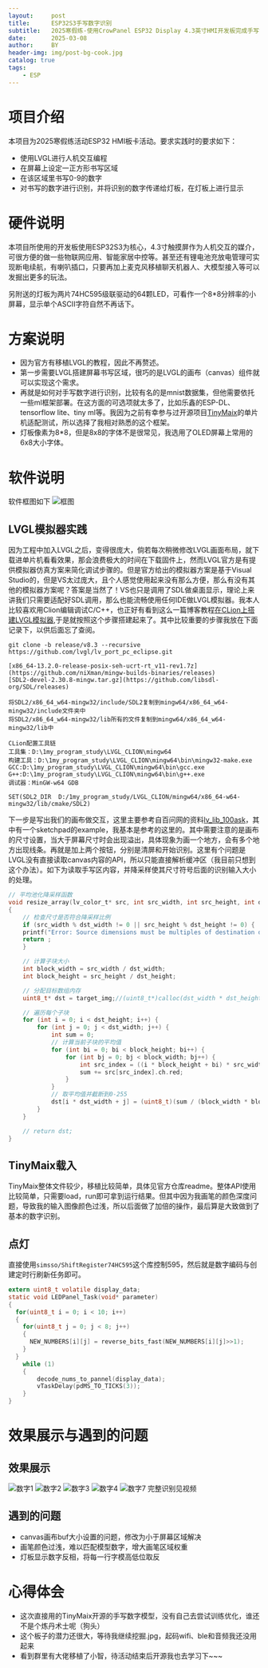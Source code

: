 ```yaml
---
layout:     post
title:      ESP32S3手写数字识别
subtitle:   2025寒假练-使用CrowPanel ESP32 Display 4.3英寸HMI开发板完成手写识别显示
date:       2025-03-08
author:     BY
header-img: img/post-bg-cook.jpg
catalog: true
tags:
    - ESP
---
```


# 项目介绍

本项目为2025寒假练活动ESP32 HMI板卡活动。要求实践时的要求如下：
- 使用LVGL进行人机交互编程
- 在屏幕上设定一正方形书写区域
- 在该区域里书写0-9的数字
- 对书写的数字进行识别，并将识别的数字传递给灯板，在灯板上进行显示

# 硬件说明

本项目所使用的开发板使用ESP32S3为核心，4.3寸触摸屏作为人机交互的媒介，可很方便的做一些物联网应用、智能家居中控等。甚至还有锂电池充放电管理可实现断电续航，有喇叭插口，只要再加上麦克风移植聊天机器人、大模型接入等可以发掘出更多的玩法。

另附送的灯板为两片74HC595级联驱动的64颗LED，可看作一个8*8分辨率的小屏幕，显示单个ASCII字符自然不再话下。

# 方案说明

- 因为官方有移植LVGL的教程，因此不再赘述。
- 第一步需要LVGL搭建屏幕书写区域，很巧的是LVGL的画布（canvas）组件就可以实现这个需求。
- 再就是如何对手写数字进行识别，比较有名的是mnist数据集，但他需要依托一些ml框架部署。在这方面的可选项就太多了，比如乐鑫的ESP-DL、tensorflow lite、tiny ml等。我因为之前有幸参与过开源项目[TinyMaix](https://github.com/sipeed/TinyMaix)的单片机适配测试，所以选择了我相对熟悉的这个框架。
- 灯板像素为8*8，但是8x8的字体不是很常见，我选用了OLED屏幕上常用的6x8大小字体。

# 软件说明

软件框图如下
![框图](../img/post_img/ESP32S3-CROW/框图.png)

## LVGL模拟器实践

因为工程中加入LVGL之后，变得很庞大，倘若每次稍微修改LVGL画面布局，就下载进单片机看看效果，那会浪费极大的时间在下载固件上，然而LVGL官方是有提供模拟器仿真方案来简化调试步骤的。但是官方给出的模拟器方案是基于Visual Studio的，但是VS太过庞大，且个人感觉使用起来没有那么方便，那么有没有其他的模拟器方案呢？答案是当然了！VS也只是调用了SDL做桌面显示，理论上来讲我们只需要适配好SDL调用，那么也能流畅使用任何IDE做LVGL模拟器。我本人比较喜欢用Clion编辑调试C/C++，也正好有看到这么一篇博客教程[在CLion上搭建LVGL模拟器](https://mdlzcool.github.io/post/90c7d419.html),于是就按照这个步骤搭建起来了。其中比较重要的步骤我放在下面记录下，以供后面忘了查阅。
```
git clone -b release/v8.3 --recursive https://github.com/lvgl/lv_port_pc_eclipse.git

[x86_64-13.2.0-release-posix-seh-ucrt-rt_v11-rev1.7z](https://github.com/niXman/mingw-builds-binaries/releases)
[SDL2-devel-2.30.8-mingw.tar.gz](https://github.com/libsdl-org/SDL/releases)

将SDL2/x86_64_w64-mingw32/include/SDL2复制到mingw64/x86_64_w64-mingw32/include文件夹中
将SDL2/x86_64_w64-mingw32/lib所有的文件复制到mingw64/x86_64_w64-mingw32/lib中

CLion配置工具链
工具集：D:\1my_program_study\LVGL_CLION\mingw64
构建工具：D:\1my_program_study\LVGL_CLION\mingw64\bin\mingw32-make.exe
GCC:D:\1my_program_study\LVGL_CLION\mingw64\bin\gcc.exe
G++:D:\1my_program_study\LVGL_CLION\mingw64\bin\g++.exe
调试器：MinGW-w64 GDB

SET(SDL2_DIR  D:/1my_program_study/LVGL_CLION/mingw64/x86_64-w64-mingw32/lib/cmake/SDL2)

```

下一步是写出我们的画布做交互，这里主要参考自百问网的资料[lv_lib_100ask](https://gitee.com/weidongshan/lv_lib_100ask.git)，其中有一个sketchpad的example，我基本是参考的这里的。其中需要注意的是画布的尺寸设置，当大于屏幕尺寸时会出现溢出，具体现象为画一个地方，会有多个地方出现线条。再就是加上两个按钮，分别是清屏和开始识别。这里有个问题是LVGL没有直接读取canvas内容的API，所以只能直接解析缓冲区（我目前只想到这个办法）。如下为读取手写区内容，并降采样使其尺寸符号后面的识别输入大小的处理。
``` c
// 平均池化降采样函数
void resize_array(lv_color_t* src, int src_width, int src_height, int dst_width, int dst_height)
{
    // 检查尺寸是否符合降采样比例
    if (src_width % dst_width != 0 || src_height % dst_height != 0) {
    printf("Error: Source dimensions must be multiples of destination dimensions.\n");
    return ;
    }

    // 计算子块大小
    int block_width = src_width / dst_width;
    int block_height = src_height / dst_height;

    // 分配目标数组内存
    uint8_t* dst = target_img;//(uint8_t*)calloc(dst_width * dst_height, sizeof(uint8_t));

    // 遍历每个子块
    for (int i = 0; i < dst_height; i++) {
        for (int j = 0; j < dst_width; j++) {
            int sum = 0;
            // 计算当前子块的平均值
            for (int bi = 0; bi < block_height; bi++) {
                for (int bj = 0; bj < block_width; bj++) {
                    int src_index = ((i * block_height + bi) * src_width) + (j * block_width + bj);
                    sum += src[src_index].ch.red;
                }
            }
            // 取平均值并截断到0-255
            dst[i * dst_width + j] = (uint8_t)(sum / (block_width * block_height));
        }
    }

    // return dst;
}
```

## TinyMaix载入

TinyMaix整体文件较少，移植比较简单，具体见官方仓库readme。整体API使用比较简单，只需要load，run即可拿到运行结果。但其中因为我画笔的颜色深度问题，导致我的输入图像颜色过浅，所以后面做了加倍的操作，最后算是大致做到了基本的数字识别。

## 点灯

直接使用`simsso/ShiftRegister74HC595`这个库控制595，然后就是数字编码与创建定时行刷新任务即可。

``` c
extern uint8_t volatile display_data;
static void LEDPanel_Task(void* parameter)
{	
  for(uint8_t i = 0; i < 10; i++)
  {
    for(uint8_t j = 0; j < 8; j++)
    {
      NEW_NUMBERS[i][j] = reverse_bits_fast(NEW_NUMBERS[i][j]>>1);
    }
  }
    while (1)
    {
        decode_nums_to_pannel(display_data);
        vTaskDelay(pdMS_TO_TICKS(3));   
    }
}
```

# 效果展示与遇到的问题

## 效果展示

![数字1](../img/post_img/ESP32S3-CROW/1.jpg)
![数字2](../img/post_img/ESP32S3-CROW/2.jpg)
![数字3](../img/post_img/ESP32S3-CROW/3.jpg)
![数字4](../img/post_img/ESP32S3-CROW/4.jpg)
![数字7](../img/post_img/ESP32S3-CROW/7.jpg)
完整识别见视频

## 遇到的问题

- canvas画布buf大小设置的问题，修改为小于屏幕区域解决
- 画笔颜色过浅，难以匹配模型数字，增大画笔区域权重
- 灯板显示数字反相，将每一行字模高低位取反


# 心得体会

- 这次直接用的TinyMaix开源的手写数字模型，没有自己去尝试训练优化，谁还不是个炼丹术士呢（狗头）
- 这个板子的潜力还很大，等待我继续挖掘.jpg，起码wifi、ble和音频我还没用起来
- 看到群里有大佬移植了小智，待活动结束后开源我也去学习下~~~